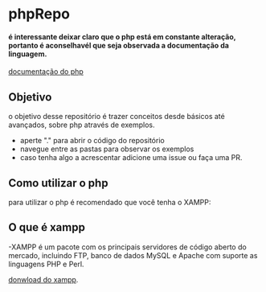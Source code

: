# phpRepo
#### é interessante deixar claro que o php está em constante alteração, portanto é aconselhavél que seja observada a documentação da linguagem.

[documentação do php](https://www.php.net/)
## Objetivo

  o objetivo desse repositório é trazer conceitos desde básicos até avançados, sobre php através de exemplos.

- aperte "." para abrir o código do repositório
- navegue entre as pastas para observar os exemplos
- caso tenha algo a acrescentar adicione uma issue ou faça uma PR.


## Como utilizar o php

para utilizar o php é recomendado que você tenha o  XAMPP:

## O que é xampp
-XAMPP é um pacote com os principais servidores de código aberto do mercado, incluindo FTP, banco de dados MySQL e Apache com suporte as linguagens PHP e Perl.

[donwload do xampp](https://www.apachefriends.org/pt_br/index.html).

